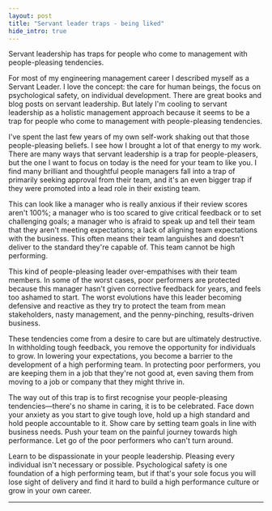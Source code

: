 ```yaml
---
layout: post
title: "Servant leader traps - being liked"
hide_intro: true
---
```


Servant leadership has traps for people who come to management with people-pleasing tendencies.

<!--more-->

 For most of my engineering management career I described myself as a Servant Leader. I love the concept: the care for human beings, the focus on psychological safety, on individual development. There are great books and blog posts on servant leadership. But lately I'm cooling to servant leadership as a holistic management approach because it seems to be a trap for people who come to management with people-pleasing tendencies.
 
I've spent the last few years of my own self-work shaking out that those people-pleasing beliefs. I see how I brought a lot of that energy to my work. There are many ways that servant leadership is a trap for people-pleasers, but the one I want to focus on today is the need for your team to like you. I find many brilliant and thoughtful people managers fall into a trap of primarily seeking approval from their team, and it's an even bigger trap if they were promoted into a lead role in their existing team. 

This can look like a manager who is really anxious if their review scores aren't 100%; a manager who is too scared to give critical feedback or to set challenging goals; a manager who is afraid to speak up and tell their team that they aren't meeting expectations; a lack of aligning team expectations with the business. This often means their team languishes and doesn't deliver to the standard they're capable of. This team cannot be high performing. 

This kind of people-pleasing leader over-empathises with their team members. In some of the worst cases, poor performers are protected because this manager hasn't given corrective feedback for years, and feels too ashamed to start. The worst evolutions have this leader becoming defensive and reactive as they try to protect the team from mean stakeholders, nasty management, and the penny-pinching, results-driven business.

These tendencies come from a desire to care but are ultimately destructive. In withholding tough feedback, you remove the opportunity for individuals to grow. In lowering your expectations, you become a barrier to the development of a high performing team. In protecting poor performers, you are keeping them in a job that they're not good at, even saving them from moving to a job or company that they might thrive in. 

The way out of this trap is to first recognise your people-pleasing tendencies—there's no shame in caring, it is to be celebrated. Face down your anxiety as you start to give tough love, hold up a high standard and hold people accountable to it. Show care by setting team goals in line with business needs. Push your team on the painful journey towards high performance. Let go of the poor performers who can't turn around. 

Learn to be dispassionate in your people leadership. Pleasing every individual isn't necessary or possible. Psychological safety is one foundation of a high performing team, but if that's your sole focus you will lose sight of delivery and find it hard to build a high performance culture or grow in your own career.

-----
